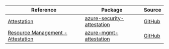 | Reference | Package | Source |
|---|---|---|
|[Attestation](security-attestation-readme.md)|[azure-security-attestation](https://pypi.org/project/azure-security-attestation)|[GitHub](https://github.com/Azure/azure-sdk-for-python/blob/main/sdk/attestation/azure-security-attestation)|
|[Resource Management - Attestation](mgmt-attestation-readme.md)|[azure-mgmt-attestation](https://pypi.org/project/azure-mgmt-attestation)|[GitHub](https://github.com/Azure/azure-sdk-for-python/blob/main/)|
